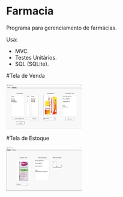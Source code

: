 # Farmacia

Programa para gerenciamento de farmácias.

Usa:
- MVC.
- Testes Unitários.
- SQL (SQLite).


#Tela de Venda

<img src="https://github.com/RogerioOcchiuzzi/Farmacia/blob/master/Imagens_README/Farmacia_venda.png" width="40%" height="40%">


#Tela de Estoque

<img src="https://github.com/RogerioOcchiuzzi/Farmacia/blob/master/Imagens_README/Farmacia_estoque.png" width="40%" height="40%">
